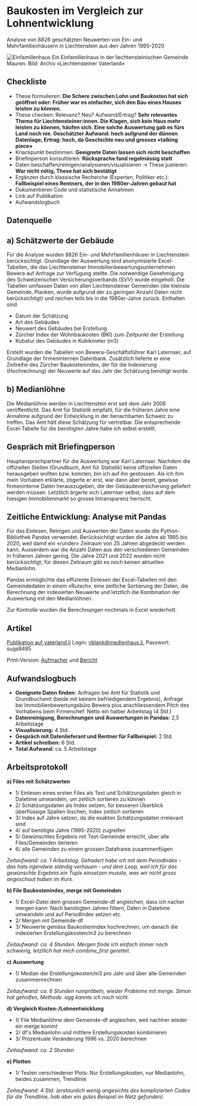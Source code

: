 # Baukosten im Vergleich zur Lohnentwicklung
Analyse von 8826 geschätzten Neuwerten von Ein- und Mehrfamilienhäusern in Liechtenstein aus den Jahren 1995-2020

![Einfamilienhaus](https://github.com/ValeskaBlank/Valeskas-Repo/blob/main/Abschlussarbeit%20CAS/Einfamilienhaus-Mauren.jpg)
Ein Einfamilienhaus in der liechtensteinischen Gemeinde Mauren.   Bild: Archiv «Liechtensteiner Vaterland»

## Checkliste

* These formulieren: **Die Schere zwischen Lohn und Baukosten hat sich geöffnet oder: Früher war es einfacher, sich den Bau eines Hauses leisten zu können.**
* These checken: Relevanz? Neu? Aufwand/Ertrag? **Sehr relevantes Thema für Liechtensteiner:innen. Die Klagen, sich kein Haus mehr leisten zu können, häufen sich. Eine solche Auswertung gab es fürs Land noch nie. Geschätzter Aufwand: hoch aufgrund der dünnen Datenlage; Ertrag: hoch, da Geschichte neu und grosses «talking piece»**
* Knackpunkt bestimmen: **Geeignete Daten lassen sich nicht beschaffen**
* Briefinperson konsultieren: **Rücksprache fand regelmässig statt**
* Daten beschaffen/reinigen/analysieren/visualisieren -> These justieren: **War nicht nötig, These hat sich bestätigt**
* Ergänzen durch klassische Recherche (Experten, Politiker etc.): **Fallbeispiel eines Rentners, der in den 1980er-Jahren gebaut hat**
* Dokumentieren Code und statistische Annahmen
* Link auf Publikation
* Aufwandslogbuch

## Datenquelle

## a) Schätzwerte der Gebäude

Für die Analyse wurden 8826 Ein- und Mehrfamilienhäuser in Liechtenstein berücksichtigt. Grundlage der Auswertung sind anonymisierte Excel-Tabellen, die das Liechtensteiner Immobilienbewertungsunternehmen Bewera auf Anfrage zur Verfügung stellte. Die notwendige Genehmigung des Schweizerischen Versicherungsverbands (SVV) wurde eingeholt. Die Tabellen umfassen Daten von allen Liechtensteiner Gemeinden (die kleinste Gemeinde, Planken, wurde aufgrund der zu geringen Anzahl Daten nicht berücksichtigt) und reichen teils bis in die 1980er-Jahre zurück. Enthalten sind 
* Datum der Schätzung
* Art des Gebäudes
* Neuwert des Gebäudes bei Erstellung
* Zürcher Index der Wohnbaukosten (BKI) zum Zeitpunkt der Erstellung
* Kubatur des Gebäudes in Kubikmeter (m3)

Erstellt wurden die Tabellen von Bewera-Geschäftsführer Karl Laternser, auf Grundlage der firmeninternen Datenbank. Zusätzlich lieferte er eine Zeitreihe des Zürcher Baukostenindex, der für die Indexierung (Hochrechnung) der Neuwerte auf das Jahr der Schätzung benötigt wurde. 

## b) Medianlöhne

Die Medianlöhne werden in Liechtenstein erst seit dem Jahr 2006 veröffentlicht. Das Amt für Statistik empfahl, für die früheren Jahre eine Annahme aufgrund der Entwicklung in der benachbarten Schweiz zu treffen. Das Amt hält diese Schätzung für vertretbar. Die entsprechende Excel-Tabelle für die benötigten Jahre habe ich selbst erstellt. 

## Gespräch mit Briefingperson

Hauptansprechpartner für die Auswertung war Karl Laternser. Nachdem die offiziellen Stellen (Grundbuch, Amt für Statistik) keine offiziellen Daten herausgeben wollten bzw. konnten, bin ich auf ihn gestossen. Als ich ihm mein Vorhaben erklärte, zögerte er erst, war dann aber bereit, gewisse firmeninterne Daten herauszugeben, die der  Gebäudeversicherung geliefert werden müssen. Letztlich ärgerte sich Laternser selbst, dass auf dem hiesigen Immobilienmarkt so grosse Intransparenz herrscht.

## Zeitliche Entwicklung: Analyse mit Pandas

Für das Einlesen, Reinigen und Auswerten der Daten wurde die Python-Bibliothek Pandas verwendet. Berücksichtigt wurden die Jahre ab 1995 bis 2020, weil damit ein «runder» Zeitraum von 25 Jahren abgedeckt werden kann. Ausserdem war die Anzahl Daten aus den verschiedenen Gemeinden in früheren Jahren gering. Die Jahre 2021 und 2022 wurden nicht berücksichtigt; für diesen Zeitraum gibt es noch keinen aktuellen Medianlohn.

Pandas ermöglichte das effiziente Einlesen der Excel-Tabellen mit den Gemeindedaten in einem «Rutsch», eine zeitliche Sortierung der Daten, die Berechnung der indexierten Neuwerte und letztlich die Kombination der Auswertung mit den Medianlöhnen. 

Zur Kontrolle wurden die Berechnungen nochmals in Excel wiederholt. 

## Artikel 

[Publikation auf vaterland.li](https://www.vaterland.li/liechtenstein/wirtschaft/baukosten-im-land-steigen-staerker-als-die-loehne-art-522103)
Login: vblank@medienhaus.li, Passwort: suga9495

Print-Version:
[Aufmacher](https://github.com/ValeskaBlank/Valeskas-Repo/blob/main/Abschlussarbeit%20CAS/PDFs/Aufmacher.pdf) und 
[Bericht](https://github.com/ValeskaBlank/Valeskas-Repo/blob/main/Abschlussarbeit%20CAS/PDFs/Bericht.pdf)

## Aufwandslogbuch

* **Geeignete Daten finden:** Anfragen bei Amt für Statistik und Grundbuchamt (beide mit keinem befriedigendem Ergebnis), Anfrage bei Immobilienbewertungsbüro Bewera plus anschliessendem Pitch des Vorhabens beim Firmenchef: Netto ein halber Arbeitstag (4 Std.)
* **Datenreinigung, Berechnungen und Auswertungen in Pandas:** 2,5 Arbeitstage 
* **Visualisierung:** 4 Std.
* **Gespräch mit Datenlieferant und Rentner für Fallbeispiel:** 2 Std.
* **Artikel schreiben:** 6 Std. 
* **Total Aufwand:** ca. 5 Arbeitstage

## Arbeitsprotokoll

**a) Files mit Schätzwerten**

* 1/ Einlesen eines ersten Files als Test und Schätzungsdaten gleich in Datetime umwandeln, um zeitlich sortieren zu können
* 2/ Schätzungsdaten als Index setzen, für besseren Überblick überflüssige Spalten löschen, Index zeitlich sortieren
* 3/ Index auf Jahre setzen, da die exakten Schätzungsdaten irrelevant sind
* 4/ auf benötigte Jahre (1995-2020) zugreifen
* 5/ Gewünschtes Ergebnis mit Test-Gemeinde erreicht, über alle Files/Gemeinden iterieren
* 6/ alle Gemeinden zu einem grossen Dataframe zusammenfügen

*Zeitaufwand: ca. 1 Arbeitstag. Gehadert habe ich mit dem PeriodIndex - das hats irgendwie ständig verhauen - und dem Loop, weil ich für das gewünschte Ergebnis ein Tuple einsetzen musste, was wir nicht gross angeschaut haben im Kurs.*

**b) File Baukostenindex, merge mit Gemeinden**

* 1/ Excel-Datei dem grossen Gemeinde-df angleichen, dass ich nacher mergen kann: Nach benötigten Jahren filtern, Daten in Datetime umwandeln und auf PeriodIndex setzen etc.
* 2/ Mergen mit Gemeinde-df
* 3/ Neuwerte gemäss Baukostenindex hochrechnen, um danach die indexierten Erstellungskosten/m3 zu berechnen

*Zeitaufwand: ca. 4 Stunden. Mergen finde ich einfach immer noch schwierig, letztlich hat mich combine_first gerettet.*

**c) Auswertung**

* 1/ Median der Erstellungskosten/m3 pro Jahr und über alle Gemeinden zusammenrechnen 

*Zeitaufwand: ca. 6 Stunden rumpröbeln, wieder Probleme mit merge. Simon hat geholfen, Methode .agg kannte ich noch nicht.*

**d) Vergleich Kosten-/Lohnentwicklung**

* 1/ File Medianlöhne dem Gemeinde-df angleichen, weil nachher wieder ein merge kommt
* 2/ df's Medianlohn und mittlere Erstellungskosten kombinieren
* 3/ Prozentuale Veränderung 1996 vs. 2020 berechnen

*Zeitaufwand: ca. 2 Stunden*

**e) Plotten**

* 1/ Testen verschiedener Plots: Nur Erstellungskosten, nur Medianlohn, beides zusammen, Trendlinie

*Zeitaufwand: 4 Std. (erstaunlich wenig angesichts des komplizierten Codes für die Trendlinie, hab aber ein gutes Beispiel im Netz gefunden).*

